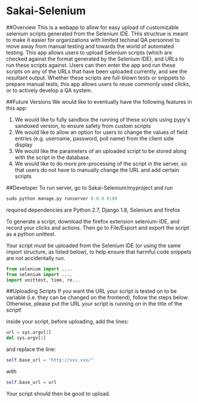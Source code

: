 # Sakai-Selenium

##Overview
This is a webapp to allow for easy upload of customizable selenium scripts generated from the Selenium IDE. THis structrue is meant to make it easier for organizations with limited techinal QA personnel to move away from manual testing and towards the world of automated testing.
This app allows users to upload Selenium scripts (which are checked against the format generated by the Selenium IDE), and URLs to run these scripts against. 
Users can then enter the app and run these scripts on any of the URLs that have been uploaded currently, and see the resultant output. Whether these scripts are full-blown tests or snippets to prepare manual tests, this app allows users to reuse commonly used clicks, or to actively develop a QA system.

##Future Versions
We would like to eventually have the following features in this app:
1. We would like to fully sandbox the running of these scripts using pypy's sandoxed version, to ensure safety from custom scripts
2. We would like to allow an option for users to change the values of field entries (e.g. username, password, poll name) from the client side display
3. We would like the parameters of an uploaded script to be stored along with the script in the database.
4. We would like to do more pre-processing of the script in the server, so that users do not have to manually change the URL and add certain scripts

##Developer
To run server, go to Sakai-Selenium/myproject and run
```python
sudo python manage.py runserver 0.0.0.0:80
```
required dependencies are Python 2.7, Django 1.8, Selenium and firefox


To generate a script, download the firefox extension selenium-IDE, and record your clicks and actions.
Then go to File/Export and export the script as a python unittest.

Your script must be uploaded from the Selenium IDE (or using the same import structure, as listed below), to help ensure that harmful code snippets are not accidentally run.
```python
from selenium import ....
from selenium import ....
import unittest, time, re...
```

##Uploading Scripts
If you want the URL your script is tested on to be variable (i.e. they can be changed on the frontend), follow the steps below. 
Otherwise, please put the URL your script is running on in the title of the script!

inside your script, before uploading, add the lines:
```python
url = sys.argv[1]
del sys.argv[1]
```
and replace the line:
```python
self.base_url = "http://xxx.xxx/"
```
with 
```python
self.base_url = url
```


Your script should then be good to upload. 

